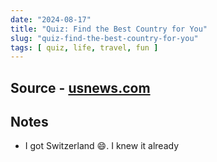 ```yaml
---
date: "2024-08-17"
title: "Quiz: Find the Best Country for You"
slug: "quiz-find-the-best-country-for-you"
tags: [ quiz, life, travel, fun ]
---
```




## Source - [usnews.com][1]

## Notes
* I got Switzerland 😄. I knew it already



  [1]: https://www.usnews.com/news/best-countries/articles/quiz-find-the-best-country-for-you
